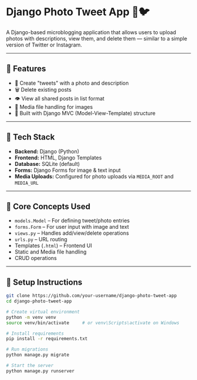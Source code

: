 # Django Photo Tweet App 📸🐦

A Django-based microblogging application that allows users to upload photos with descriptions, view them, and delete them — similar to a simple version of Twitter or Instagram.

---

## 📌 Features

- 📝 Create "tweets" with a photo and description  
- 🗑️ Delete existing posts  
- 👁️ View all shared posts in list format  
- 📸 Media file handling for images  
- 🔧 Built with Django MVC (Model-View-Template) structure

---

## 🧠 Tech Stack

- **Backend:** Django (Python)  
- **Frontend:** HTML, Django Templates  
- **Database:** SQLite (default)  
- **Forms:** Django Forms for image & text input  
- **Media Uploads:** Configured for photo uploads via `MEDIA_ROOT` and `MEDIA_URL`

---

## 🧱 Core Concepts Used

- `models.Model` – For defining tweet/photo entries  
- `forms.Form` – For user input with image and text  
- `views.py` – Handles add/view/delete operations  
- `urls.py` – URL routing  
- Templates (`.html`) – Frontend UI  
- Static and Media file handling  
- CRUD operations

---

## 🚀 Setup Instructions

```bash
git clone https://github.com/your-username/django-photo-tweet-app
cd django-photo-tweet-app

# Create virtual environment
python -m venv venv
source venv/bin/activate     # or venv\Scripts\activate on Windows

# Install requirements
pip install -r requirements.txt

# Run migrations
python manage.py migrate

# Start the server
python manage.py runserver
